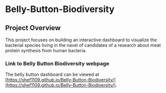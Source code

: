 # Belly-Button-Biodiversity

## Project Overview
This project focuses on building an interactive dashboard to visualize the bacterial species living in the navel of candidates of a research about meat protein synthesis from human bacteria. 

### Link to Belly Button Biodiversity webpage
The belly button dashboard can be viewed at [https://shef1109.github.io/Belly-Button-Biodiversity/](https://shef1109.github.io/Belly-Button-Biodiversity/).

